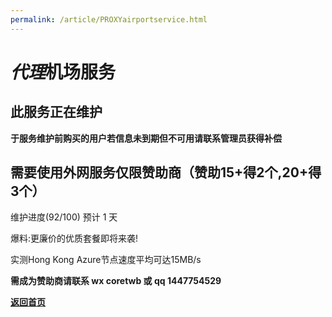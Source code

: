 ```yaml
---
permalink: /article/PROXYairportservice.html
---
```


# *代理*机场服务

## 此服务正在维护

**于服务维护前购买的用户若信息未到期但不可用请联系管理员获得补偿**

## 需要使用外网服务仅限赞助商（赞助15+得2个,20+得3个）

维护进度(92/100) 预计 1 天

爆料:更廉价的优质套餐即将来袭!

实测Hong Kong Azure节点速度平均可达15MB/s

**需成为赞助商请联系 wx coretwb 或 qq 1447754529**

[**返回首页**](/chs.html)
